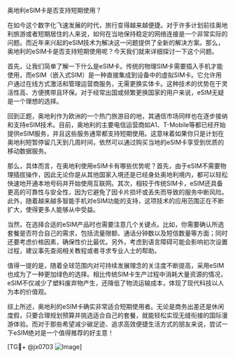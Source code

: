 奥地利eSIM卡是否支持短期使用？

在如今这个数字化飞速发展的时代，旅行变得越来越便捷。对于许多计划前往奥地利旅游或者短期居住的人来说，如何在当地保持稳定的网络连接是一个非常实际的问题。而近年来兴起的eSIM技术为解决这一问题提供了全新的解决方案。那么，奥地利的eSIM卡是否支持短期使用呢？今天我们就来详细探讨一下这个问题。

首先，让我们简单了解一下什么是eSIM卡。传统的物理SIM卡需要插入手机才能使用，而eSIM（嵌入式SIM）是一种直接集成到设备中的虚拟SIM卡。它允许用户通过在线方式激活和管理运营商服务，无需更换实体卡。这种技术的优势在于灵活性高、方便携带且环保。对于经常出国或频繁更换国家的用户来说，eSIM无疑是一个理想的选择。

回到正题，奥地利作为欧洲的一个热门旅游目的地，其通信市场同样也在逐步接纳和支持eSIM技术。目前，奥地利的主要电信运营商如A1、T-Mobile等都已经开始提供eSIM服务，并且这些服务通常都支持短期使用。这意味着如果你只是计划在奥地利短暂停留几天到几周时间，依然可以通过购买当地的eSIM卡享受到优质的移动数据服务。

那么，具体而言，在奥地利使用eSIM卡有哪些优势呢？首先，由于eSIM不需要物理插拔操作，因此无论你是从其他国家入境还是已经身处奥地利境内，都可以轻松快速地开通本地号码并开始使用互联网。其次，相较于传统SIM卡，eSIM还具备更高的可靠性与安全性，因为它避免了因卡片损坏或丢失而导致的服务中断风险。此外，随着越来越多智能手机对eSIM功能的支持，这项技术的应用范围正在不断扩大，使得更多人能够从中受益。

当然，在选择合适的eSIM产品时也需要注意几个关键点。比如，你需要确认所选套餐是否符合自己的需求，包括流量限额、通话分钟数以及短信数量等方面；同时还要考虑价格因素，确保性价比最优。另外，考虑到语言障碍可能会影响初次设置过程，建议事先查阅相关教程或者寻求专业人士的帮助。

值得一提的是，随着全球范围内对可持续发展理念的关注度不断提高，采用eSIM也成为了一种更加绿色的选择。相比传统SIM卡生产过程中消耗大量资源的情况，eSIM不仅减少了塑料废弃物产生，还降低了物流运输成本，体现了现代科技以人为本的价值观。

综上所述，奥地利的eSIM卡确实非常适合短期使用者。无论是商务出差还是休闲度假，只要合理规划预算并挑选适合自己的套餐，就能轻松实现无缝衔接的国际漫游体验。而对于那些希望减少碳足迹、追求高效便捷生活方式的朋友来说，尝试一下eSIM绝对是一个值得推荐的好主意！

[TG💪+ @jx0703 ![Image](https://github.com/user-attachments/assets/dbca1d08-cadb-493c-b0ec-ad6f7a83f270)]